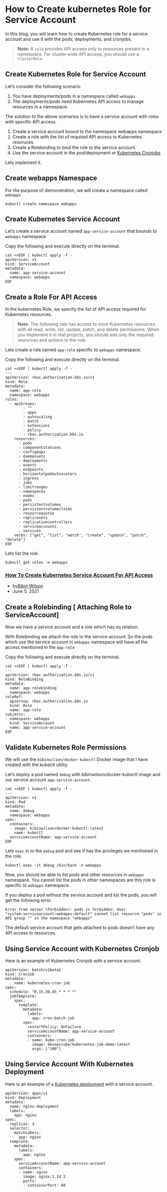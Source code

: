 How to Create kubernetes Role for Service Account
=================================================

In this blog, you will learn how to create Kubernetes role for a service account and use it with the pods, deployments, and cronjobs.

> **Note:** A `role` provides API access only to resources present in a namespace. For cluster-wide API access, you should use a `ClusterRole`

Create Kubernetes Role for Service Account
------------------------------------------

Let’s consider the following scenario

1.  You have deployments/pods in a namespace called `webapps`
2.  The deployments/pods need Kubernetes API access to manage resources in a namespace.

The solution to the above scenarios is to have a service account with roles with specific API access.

1.  Create a service account bound to the namespace webapps namespace
2.  Create a role with the list of required API access to Kubernetes resoruces.
3.  Create a Rolebinding to bind the role to the service account.
4.  Use the service account in the pod/deployment or [Kubernetes Cronjobs](https://devopscube.com/create-kubernetes-jobs-cron-jobs/)

Lets implement it.

Create webapps Namespace
------------------------

For the purpose of demonstration, we will create a namespace called `webapps`

    kubectl create namespace webapps

Create Kubernetes Service Account
---------------------------------

Let’s create a service account named `app-service-account` that bounds to `webapps` namespace

Copy the following and execute directly on the terminal.

    cat <<EOF | kubectl apply -f -
    apiVersion: v1
    kind: ServiceAccount
    metadata:
      name: app-service-account
      namespace: webapps
    EOF

Create a Role For API Access
----------------------------

In the kubernetes Role, we specify the list of API access required for Kubernetes resources.

> **Note:** The following role has access to most Kubernetes resources with all read, write, list, update, patch, and delete permissions. When you implement it in real projects, you should add only the required resources and actions to the role.

Lets create a role named `app-role` specific to `webapps` namespace.

Copy the following and execute directly on the terminal.

    cat <<EOF | kubectl apply -f -
    ---
    apiVersion: rbac.authorization.k8s.io/v1
    kind: Role
    metadata:
      name: app-role
      namespace: webapps
    rules:
      - apiGroups:
            - ""
            - apps
            - autoscaling
            - batch
            - extensions
            - policy
            - rbac.authorization.k8s.io
        resources:
          - pods
          - componentstatuses
          - configmaps
          - daemonsets
          - deployments
          - events
          - endpoints
          - horizontalpodautoscalers
          - ingress
          - jobs
          - limitranges
          - namespaces
          - nodes
          - pods
          - persistentvolumes
          - persistentvolumeclaims
          - resourcequotas
          - replicasets
          - replicationcontrollers
          - serviceaccounts
          - services
        verbs: ["get", "list", "watch", "create", "update", "patch", "delete"]
    EOF

Lets list the role.

    kubectl get roles -n webapps

### [How To Create Kubernetes Service Account For API Access](https://devopscube.com/kubernetes-api-access-service-account/)

*   by[Bibin Wilson](https://devopscube.com/author/bibinwilson/ "View all posts by Bibin Wilson")
*   June 5, 2021

Create a Rolebinding \[ Attaching Role to ServiceAccount\]
----------------------------------------------------------

Now we have a service account and a role which has no relation.

With Rolebinding we attach the role to the service account. So the pods which use the service account in `webapps` namespace will have all the access mentioned in the `app-role`

Copy the following and execute directly on the terminal.

    cat <<EOF | kubectl apply -f -
    ---
    apiVersion: rbac.authorization.k8s.io/v1
    kind: RoleBinding
    metadata:
      name: app-rolebinding
      namespace: webapps 
    roleRef:
      apiGroup: rbac.authorization.k8s.io
      kind: Role
      name: app-role 
    subjects:
    - namespace: webapps 
      kind: ServiceAccount
      name: app-service-account 
    EOF

Validate Kubernetes Role Permissions
------------------------------------

We will use the `bibinwilson/docker-kubectl` Docker image that I have created with the kubectl utility.

Let’s deploy a pod named `debug` with bibinwilson/docker-kubectl image and our service account `app-service-account`.

    cat <<EOF | kubectl apply -f -
    ---
    apiVersion: v1
    kind: Pod
    metadata:
      name: debug
      namespace: webapps
    spec:
      containers:
      - image: bibinwilson/docker-kubectl:latest
        name: kubectl
      serviceAccountName: app-service-account
    EOF

Lets `exec` in to the `debug` pod and see if has the privileges we mentioned in the role.

    kubectl exec -it debug /bin/bash -n webapps

Now, you should be able to list pods and other resources in `webapps` namespace. You cannot list the pods in other namespaces are this role is specific to `webapps` namespace.

If you deploy a pod without the service account and list the pods, you will get the following error.

    Error from server (Forbidden): pods is forbidden: User "system:serviceaccount:webapps:default" cannot list resource "pods" in API group "" in the namespace "webapps"

The default service account that gets attached to pods doesn’t have any API access to resources.

Using Service Account with Kubernetes Cronjob
---------------------------------------------

Here is an example of Kubernetes Cronjob with a service account.

    apiVersion: batch/v1beta1
    kind: CronJob
    metadata:
        name: kubernetes-cron-job
    spec:
      schedule: "0,15,30,45 * * * *"
      jobTemplate:
        spec:
          template:
            metadata:
              labels:
                app: cron-batch-job
            spec:
              restartPolicy: OnFailure
              serviceAccountName: app-service-account
              containers:
              - name: kube-cron-job
                image: devopscube/kubernetes-job-demo:latest
                args: ["100"]

Using Service Account With Kubernetes Deployment
------------------------------------------------

Here is an example of a [Kubernetes deployment](https://devopscube.com/kubernetes-deployment-tutorial/) with a service account.

    apiVersion: apps/v1
    kind: Deployment
    metadata:
      name: nginx-deployment
      labels:
        app: nginx
    spec:
      replicas: 3
      selector:
        matchLabels:
          app: nginx
      template:
        metadata:
          labels:
            app: nginx
        spec:
          serviceAccountName: app-service-account
          containers:
          - name: nginx
            image: nginx:1.14.2
            ports:
            - containerPort: 80

